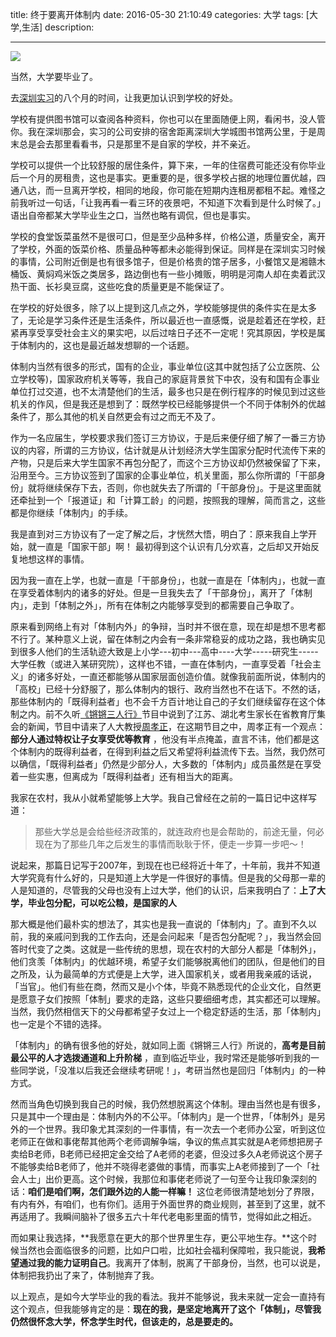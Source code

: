 title:    终于要离开体制内
date: 2016-05-30 21:10:49 
categories: 大学
tags: [大学,生活] 
description: 

---

![](http://7ktu2f.com1.z0.glb.clouddn.com/classroom-824120_640.jpg)

当然，大学要毕业了。

去[深圳实习](http://hktkdy.com/2015/08/20/201508/082003/)的八个月的时间，让我更加认识到学校的好处。

学校有提供图书馆可以查阅各种资料，你也可以在里面随便上网，看闲书，没人管你。我在深圳那会，实习的公司安排的宿舍距离深圳大学城图书馆两公里，于是周末总是会去那里看看书，只是那里不是自家的学校，并不亲近。
<!--more-->
学校可以提供一个比较舒服的居住条件，算下来，一年的住宿费可能还没有你毕业后一个月的房租贵，这也是事实。更重要的是，很多学校占据的地理位置优越，四通八达，而一旦离开学校，相同的地段，你可能在短期内连租房都租不起。难怪之前我听过一句话，「让我再看一看三环的夜景吧，不知道下次看到是什么时候了。」语出自帝都某大学毕业生之口，当然也略有调侃，但也是事实。

学校的食堂饭菜虽然不是很可口，但是至少品种多样，价格公道，质量安全，离开了学校，外面的饭菜价格、质量品种等都未必能得到保证。同样是在深圳实习时候的事情，公司附近倒是也有很多馆子，但是价格贵的馆子居多，小餐馆又是湘赣木桶饭、黄焖鸡米饭之类居多，路边倒也有一些小摊贩，明明是河南人却在卖着武汉热干面、长衫臭豆腐，这些吃食的质量更是不能保证了。

在学校的好处很多，除了以上提到这几点之外，学校能够提供的条件实在是太多了，无论是学习条件还是生活条件，所以最近也一直感慨，说是趁着还在学校，赶紧再享受享受社会主义的果实吧，以后过啥日子还不一定呢！究其原因，学校是属于体制内的，这也是最近越发想聊的一个话题。

体制内当然有很多的形式，国有的企业，事业单位(这其中就包括了公立医院、公立学校等)，国家政府机关等等，我自己的家庭背景贫下中农，没有和国有企事业单位打过交道，也不太清楚他们的生活，最多也只是在例行程序的时候见到过这些机关的作风，但是我还是想到了：既然学校已经能够提供一个不同于体制外的优越条件了，那么其他的机关自然更会有过之而无不及了。

作为一名应届生，学校要求我们签订三方协议，于是后来便仔细了解了一番三方协议的内容，所谓的三方协议，估计就是从计划经济大学生国家分配时代流传下来的产物，只是后来大学生国家不再包分配了，而这个三方协议却仍然被保留了下来，沿用至今。三方协议签到了国家的企事业单位，机关里面，那么你所谓的「干部身份」就将继续保存下去，否则，你也就失去了所谓的「干部身份」。于是这里面就还牵扯到一个「报道证」和「计算工龄」的问题，按照我的理解，简而言之，这些都是你继续「体制内」的手续。

我是直到对三方协议有了一定了解之后，才恍然大悟，明白了：原来我自上学开始，就一直是「国家干部」啊！ 最初得到这个认识有几分欢喜，之后却又开始反复地想这样的事情。

因为我一直在上学，也就一直是「干部身份」，也就一直是在「体制内」，也就一直在享受着体制内的诸多的好处。但是一旦我失去了「干部身份」，离开了「体制内」，走到「体制之外」，所有在体制之内能够享受到的都需要自己争取了。

原来看到网络上有对「体制内外」的争辩，当时并不很在意，现在却是想不思考都不行了。某种意义上说，留在体制之内会有一条非常稳妥的成功之路，我也确实见到很多人他们的生活轨迹大致是上小学---初中---高中----大学-----研究生-----大学任教（或进入某研究院），这样也不错，一直在体制内，一直享受着「社会主义」的诸多好处，一直还都能够从国家层面创造价值。就像我前面所说，体制内的「高校」已经十分舒服了，那么体制内的银行、政府当然也不在话下。不然的话，那些体制内的「既得利益者」也不会千方百计地让自己的子女们继续留存在这个体制之内。前不久听[《锵锵三人行》]( http://v.qq.com/cover/b/bisqasrhlhny9rb/x0020btybo6.html)节目中说到了江苏、湖北考生家长在省教育厅集会的新闻，节目中请来了人大教授[周孝正](https://zh.wikipedia.org/zh/%E5%91%A8%E5%AD%9D%E6%AD%A3)，在这期节目之中，周孝正有一个观点：**部分人通过特权让子女享受优等教育** ，他没有半点掩盖，直言不讳，他们都是这个体制内的既得利益者，在得到利益之后又希望将利益流传下去。当然，我仍然可以确信，「既得利益者」仍然是少部分人，大多数的「体制内」成员虽然是在享受着一些实惠，但离成为「既得利益者」还有相当大的距离。


我家在农村，我从小就希望能够上大学。我自己曾经在之前的一篇日记中这样写道：
>那些大学总是会给些经济政策的，就连政府也是会帮助的，前途无量，何必现在为了那些几年之后发生的事情而耿耿于怀，便走一步算一步吧～！


说起来，那篇日记写于2007年，到现在也已经将近十年了，十年前，我并不知道大学究竟有什么好的，只是知道上大学是一件很好的事情。但是我的父母那一辈的人是知道的，尽管我的父母也没有上过大学，他们的认识，后来我明白了：**上了大学，毕业包分配，可以吃公粮，是国家的人**

那大概是他们最朴实的想法了，其实也是我一直说的「体制内」了。直到不久以前，我的亲戚问到我的工作去向，还是会问起来「是否包分配呢？」，我当然会回答时代变了之类。这就是一些传统的思想，现在农村的大部分人都是「体制外」，他们贪羡「体制内」的优越环境，希望子女们能够脱离他们的团队，但是他们的目之所及，认为最简单的方式便是上大学，进入国家机关，或者用我亲戚的话说，「当官」。他们有些在商，然而又是小个体，毕竟不熟悉现代的企业文化，自然更是愿意子女们按照「体制」要求的走路，这些只要细细考虑，其实都还可以理解。当然，我仍然相信天下的父母都希望子女过上一个稳定舒适的生活，那「体制内」也一定是个不错的选择。

「体制内」的确有很多他的好处，就如同上面《锵锵三人行》所说的，**高考是目前最公平的人才选拨通道和上升阶梯** ，直到临近毕业，我时常还是能够听到我的一些同学说，「没准以后我还会继续考研呢！」，考研当然也是回归「体制内」的一种方式。

然而当角色切换到我自己的时候，我仍然想脱离这个体制。理由当然也是有很多，只是其中一个理由是：体制内外的不公平。「体制内」是一个世界，「体制外」是另外的一个世界。我印象尤其深刻的一件事情，有一次去一个老师办公室，听到这位老师正在做和事佬帮其他两个老师调解争端，争议的焦点其实就是A老师想把房子卖给B老师，B老师已经把定金交给了A老师的老婆，但没过多久A老师说这个房子不能够卖给B老师了，他并不晓得老婆做的事情，而事实上A老师接到了一个「社会人士」出价更高。这个时候，我那位和事佬老师说了一句至今让我印象深刻的话：**咱们是咱们啊，怎们跟外边的人能一样嘛！** 这位老师很清楚地划分了界限，有内有外，有咱们，也有你们。适用于外面世界的商业规则，甚至到了这里，就不再适用了。我瞬间脑补了很多五六十年代老电影里面的情节，觉得如此之相近。

而如果让我选择，**我愿意在更大的那个世界里生存，更公平地生存。**这个时候当然也会面临很多的问题，比如户口啦，比如社会福利保障啦，我只能说，**我希望通过我的能力证明自己**。我离开了体制，脱离了干部身份，当然，也可以说是，体制把我扔出了来了，体制抛弃了我。

以上观点，是如今大学毕业的我的看法。我并不能够说，我未来就一定会一直持有这个观点，但我能够肯定的是：**现在的我，是坚定地离开了这个「体制」，尽管我仍然很怀念大学，怀念学生时代，但该走的，总是要走的。**




